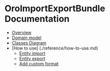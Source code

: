 OroImportExportBundle Documentation
===================================

- [Overview](./reference/overview.md)
- [Domain model](./reference/domain-model.md)
- [Classes Diagram](./reference/workflow-entities/classes-diagram.md)
- [How to use] (./reference/how-to-use.md)
    - [Entity import](./reference/how-to-use/entity-import.md)
    - [Entity export](./reference/how-to-use/entity-export.md)
    - [Add custom format](./reference/how-to-use/add-custom-format.md)
